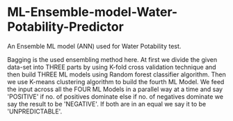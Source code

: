 # ML-Ensemble-model-Water-Potability-Predictor

An Ensemble ML model (ANN) used for Water Potability test. 

Bagging is the used ensembling method here.
At first we divide the given data-set into THREE parts by using K-fold cross validation technique and then
build THREE ML models using Random forest classifier algorithm. Then we use K-means clustering algorithm to build the fourth ML Model. We feed the input
across all the FOUR ML Models in a parallel way at a time and say 'POSITIVE' if no. of positives dominate
else if no. of negatives dominate we say the result to be 'NEGATIVE'. If both are in an equal we say 
it to be 'UNPREDICTABLE'.
